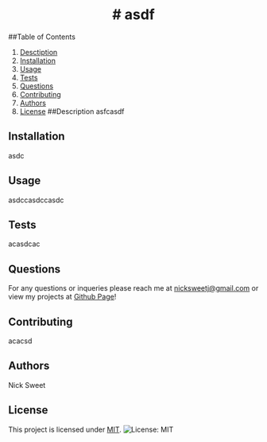 
  <h1 align="center"># asdf</h1>
  

  ##Table of Contents
  1. [Desctiption](#desctiption)
  2. [Installation](#installation)
  3. [Usage](#usage)
  4. [Tests](#tests)
  5. [Questions](#questions)
  3. [Contributing](#contributing)
  4. [Authors](#authors)
  5. [License](license)
  ##<a name="description">Description</a>
  asfcasdf 

  ## Installation<a name="installation"></a>
  asdc 

  ## Usage<a name="usage"></a> 
  asdccasdccasdc 

  ## Tests<a name="tests"></a>
  acasdcac 

  ## Questions<a name="questions"></a>
  For any questions or inqueries please reach me at nicksweetj@gmail.com or view my projects at [Github Page](sdfaf)! 

  ## Contributing<a name="contributing"></a>
  acacsd 

  ## Authors<a name="authors"></a>
  Nick Sweet 

  ## License<a name="license"></a>
  This project is licensed under [MIT](https://opensource.org/licenses/MIT). 
 ![License: MIT](https://img.shields.io/badge/License-MIT-yellow.svg) 

